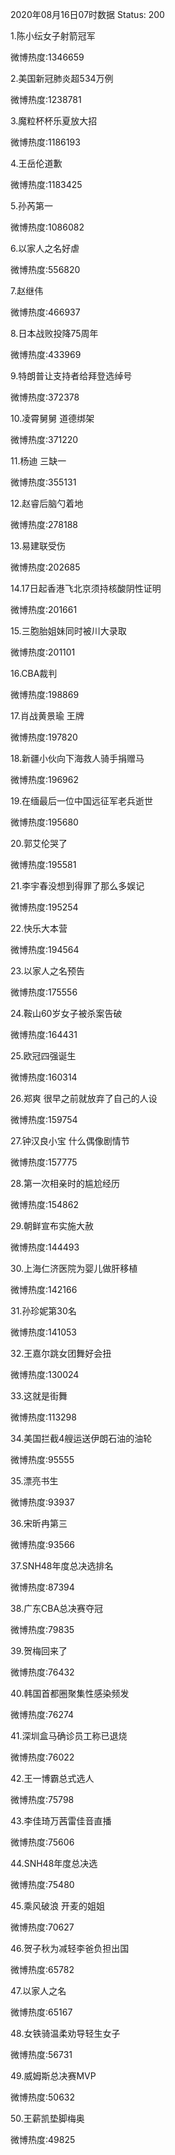 2020年08月16日07时数据
Status: 200

1.陈小纭女子射箭冠军

微博热度:1346659

2.美国新冠肺炎超534万例

微博热度:1238781

3.魔粒杯杯乐夏放大招

微博热度:1186193

4.王岳伦道歉

微博热度:1183425

5.孙芮第一

微博热度:1086082

6.以家人之名好虐

微博热度:556820

7.赵继伟

微博热度:466937

8.日本战败投降75周年

微博热度:433969

9.特朗普让支持者给拜登选绰号

微博热度:372378

10.凌霄舅舅 道德绑架

微博热度:371220

11.杨迪 三缺一

微博热度:355131

12.赵睿后脑勺着地

微博热度:278188

13.易建联受伤

微博热度:202685

14.17日起香港飞北京须持核酸阴性证明

微博热度:201661

15.三胞胎姐妹同时被川大录取

微博热度:201101

16.CBA裁判

微博热度:198869

17.肖战黄景瑜 王牌

微博热度:197820

18.新疆小伙向下海救人骑手捐赠马

微博热度:196962

19.在缅最后一位中国远征军老兵逝世

微博热度:195680

20.郭艾伦哭了

微博热度:195581

21.李宇春没想到得罪了那么多娱记

微博热度:195254

22.快乐大本营

微博热度:194564

23.以家人之名预告

微博热度:175556

24.鞍山60岁女子被杀案告破

微博热度:164431

25.欧冠四强诞生

微博热度:160314

26.郑爽 很早之前就放弃了自己的人设

微博热度:159754

27.钟汉良小宝 什么偶像剧情节

微博热度:157775

28.第一次相亲时的尴尬经历

微博热度:154862

29.朝鲜宣布实施大赦

微博热度:144493

30.上海仁济医院为婴儿做肝移植

微博热度:142166

31.孙珍妮第30名

微博热度:141053

32.王嘉尔跳女团舞好会扭

微博热度:130024

33.这就是街舞

微博热度:113298

34.美国拦截4艘运送伊朗石油的油轮

微博热度:95555

35.漂亮书生

微博热度:93937

36.宋昕冉第三

微博热度:93566

37.SNH48年度总决选排名

微博热度:87394

38.广东CBA总决赛夺冠

微博热度:79835

39.贺梅回来了

微博热度:76432

40.韩国首都圈聚集性感染频发

微博热度:76274

41.深圳盒马确诊员工称已退烧

微博热度:76022

42.王一博霸总式选人

微博热度:75798

43.李佳琦万茜雷佳音直播

微博热度:75606

44.SNH48年度总决选

微博热度:75480

45.乘风破浪 开麦的姐姐

微博热度:70627

46.贺子秋为减轻李爸负担出国

微博热度:65782

47.以家人之名

微博热度:65167

48.女铁骑温柔劝导轻生女子

微博热度:56731

49.威姆斯总决赛MVP

微博热度:50632

50.王薪凯垫脚梅奥

微博热度:49825

